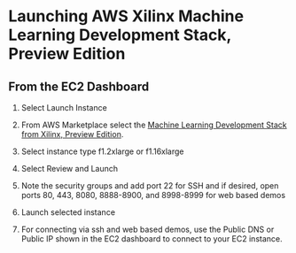 # Launching AWS Xilinx Machine Learning Development Stack, Preview Edition

## From the EC2 Dashboard

1. Select Launch Instance

2. From AWS Marketplace select the [Machine Learning Development Stack from Xilinx, Preview Edition][].

3. Select instance type f1.2xlarge or f1.16xlarge

4. Select Review and Launch

5. Note the security groups and add port 22 for SSH and if desired, open ports 80, 443, 8080, 8888-8900, and 8998-8999 for web based demos

6. Launch selected instance

7. For connecting via ssh and web based demos, use the Public DNS or Public IP shown in the EC2 dashboard to connect to your EC2 instance.






[Machine Learning Development Stack from Xilinx, Preview Edition]: Edition]https://aws.amazon.com/marketplace/pp/B077FM2JNS
